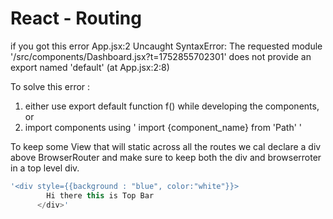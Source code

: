 # React - Routing

if you got this error
App.jsx:2 Uncaught SyntaxError: The requested module '/src/components/Dashboard.jsx?t=1752855702301' does not provide an export named 'default' (at App.jsx:2:8)

To solve this error :
1) either use export default function f() while developing the components, or
2) import components using ' import {component_name} from 'Path' ' 


To keep some View that will static across all the routes we cal declare a div above BrowserRouter and make sure to keep both the div and browserroter in a top level div.
```javascript
'<div style={{background : "blue", color:"white"}}>
        Hi there this is Top Bar
      </div>'
